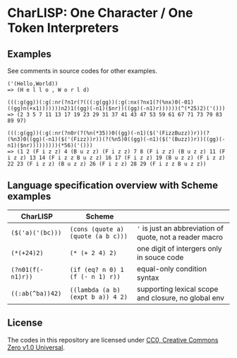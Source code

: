 # CharLISP: One Character / One Token Interpreters

## Examples

See comments in source codes for other examples.

```
('(Hello,World))
=> (H e l l o , W o r l d)

(((:g(gg))(:g(:nr(?n1r(?(((:g(gg))(:g(:nx(?nx1(?(%nx)0(-01)((gg)n(+x1)))))))n2)1((gg)(-n1)($nr))((gg)(-n1)r))))))(^(*25)2)('()))
=> (2 3 5 7 11 13 17 19 23 29 31 37 41 43 47 53 59 61 67 71 73 79 83 89 97)

(((:g(gg))(:g(:nr(?n0r(?(%n(*35))0((gg)(-n1)($('(FizzBuzz))r))(?(%n3)0((gg)(-n1)($('(Fizz))r))(?(%n5)0((gg)(-n1)($('(Buzz))r))((gg)(-n1)($nr)))))))))(*56)('()))
=> (1 2 (F i z z) 4 (B u z z) (F i z z) 7 8 (F i z z) (B u z z) 11 (F i z z) 13 14 (F i z z B u z z) 16 17 (F i z z) 19 (B u z z) (F i z z) 22 23 (F i z z) (B u z z) 26 (F i z z) 28 29 (F i z z B u z z))
```

## Language specification overview with Scheme examples

|CharLISP|Scheme||
|---|---|---|
|`($('a)('(bc)))`|`(cons (quote a) (quote (a b c)))`|`'` is just an abbreviation of quote, not a reader macro|
|`(*(+24)2)`|`(* (+ 2 4) 2)`|one digit of intergers only in souce code|
|`(?n01(f(-n1)r))`|`(if (eq? n 0) 1 (f (- n 1) r))`|equal-only condition syntax|
|`((:ab(^ba))42)`|`((lambda (a b) (expt b a)) 4 2)`|supporting lexical scope and closure, no global env|

## License

The codes in this repository are licensed under [CC0, Creative Commons Zero v1.0 Universal](https://creativecommons.org/publicdomain/zero/1.0/).
